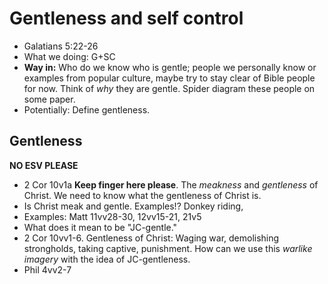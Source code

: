 Gentleness and self control
===========================

* Galatians 5:22-26
* What we doing: G+SC
* **Way in:** Who do we know who is gentle; people we personally know or examples from popular culture, maybe try to stay clear of Bible people for now. Think of *why* they are gentle. Spider diagram these people on some paper.
* Potentially: Define gentleness.

Gentleness
----------

**NO ESV PLEASE**

* 2 Cor 10v1a **Keep finger here please**. The *meakness* and *gentleness* of Christ. We need to know what the gentleness of Christ is.
* Is Christ meak and gentle. Examples!? Donkey riding,
* Examples: Matt 11vv28-30, 12vv15-21, 21v5
* What does it mean to be "JC-gentle."
* 2 Cor 10vv1-6. Gentleness of Christ: Waging war, demolishing strongholds, taking captive, punishment. How can we use this *warlike imagery* with the idea of JC-gentleness.
* Phil 4vv2-7

